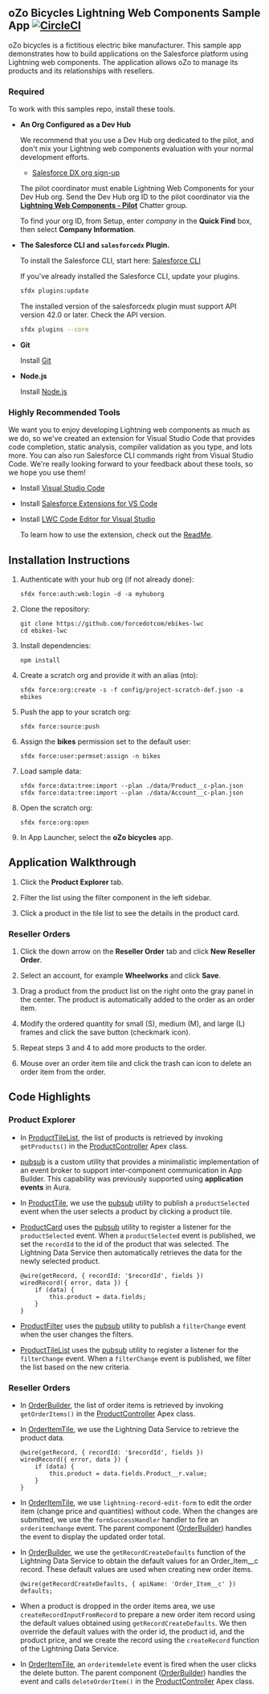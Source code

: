 ## oZo Bicycles Lightning Web Components Sample App [![CircleCI](https://circleci.com/gh/forcedotcom/ebikes-lwc.svg?style=svg&circle-token=9ec6704318a45814d2e03c0076b7757c8d15cebd)](https://circleci.com/gh/forcedotcom/ebikes-lwc)

oZo bicycles is a fictitious electric bike manufacturer. This sample app demonstrates how to build applications on the Salesforce platform using Lightning web components. The application allows oZo to manage its products and its relationships with resellers.

### Required

To work with this samples repo, install these tools.

- **An Org Configured as a Dev Hub**

    We recommend that you use a Dev Hub org dedicated to the pilot, and don't mix your Lightning web components evaluation with your normal development efforts.

    * <a href="https://developer.salesforce.com/promotions/orgs/dx-signup" target="_blank">Salesforce DX org sign-up</a>

    The pilot coordinator must enable Lightning Web Components for your Dev Hub org. Send the Dev Hub org ID to the pilot coordinator via the [**Lightning Web Components - Pilot**](https://org62.lightning.force.com/one/one.app#/chatter/record/0F90M0000004r9GSAQ) Chatter group.

    To find your org ID, from Setup, enter *company* in the **Quick Find** box, then select **Company Information**.

- **The Salesforce CLI and `salesforcedx` Plugin.**

    To install the Salesforce CLI, start here: <a href="https://developer.salesforce.com/tools/sfdxcli" target="_blank">Salesforce CLI</a>

    If you've already installed the Salesforce CLI, update your plugins.
    ```bash
    sfdx plugins:update
    ```

    The installed version of the salesforcedx plugin must support API version 42.0 or later. Check the API version.
    ```bash
    sfdx plugins --core
    ```
- **Git**

   Install [Git](https://help.github.com/articles/set-up-git/)

- **Node.js**

   Install [Node.js](https://nodejs.org)

### Highly Recommended Tools

We want you to enjoy developing Lightning web components as much as we do, so we've created an extension for Visual Studio Code that provides code completion, static analysis, compiler validation as you type, and lots more. You can also run Salesforce CLI commands right from Visual Studio Code. We're really looking forward to your feedback about these tools, so we hope you use them!

* Install [Visual Studio Code](https://code.visualstudio.com/)

* Install [Salesforce Extensions for VS Code](https://marketplace.visualstudio.com/items?itemName=salesforce.salesforcedx-vscode)

* Install [LWC Code Editor for Visual Studio](https://marketplace.visualstudio.com/items?itemName=salesforce.salesforcedx-vscode-lwc)

    To learn how to use the extension, check out the [ReadMe](/docs/README_vscode_extension.md).


## Installation Instructions

1. Authenticate with your hub org (if not already done):
    ```
    sfdx force:auth:web:login -d -a myhuborg
    ```

1. Clone the repository:
    ```
    git clone https://github.com/forcedotcom/ebikes-lwc
    cd ebikes-lwc
    ```

1. Install dependencies:
    ```
    npm install
    ```

1. Create a scratch org and provide it with an alias (nto):
    ```
    sfdx force:org:create -s -f config/project-scratch-def.json -a ebikes
    ```

1. Push the app to your scratch org:
    ```
    sfdx force:source:push
    ```

1. Assign the **bikes** permission set to the default user:
    ```
    sfdx force:user:permset:assign -n bikes
    ```

1. Load sample data:
    ```
    sfdx force:data:tree:import --plan ./data/Product__c-plan.json
    sfdx force:data:tree:import --plan ./data/Account__c-plan.json
    ```

1. Open the scratch org:
    ```
    sfdx force:org:open
    ```

1. In App Launcher, select the **oZo bicycles** app.

## Application Walkthrough

1. Click the **Product Explorer** tab.

1. Filter the list using the filter component in the left sidebar.

1. Click a product in the tile list to see the details in the product card.

### Reseller Orders

1. Click the down arrow on the **Reseller Order** tab and click **New Reseller Order**.

1. Select an account, for example **Wheelworks** and click **Save**.

1. Drag a product from the product list on the right onto the gray panel in the center. The product is automatically added to the order as an order item.

1. Modify the ordered quantity for small (S), medium (M), and large (L) frames and click the save button (checkmark icon).

1. Repeat steps 3 and 4 to add more products to the order.

1. Mouse over an order item tile and click the trash can icon to delete an order item from the order.

## Code Highlights

### Product Explorer

- In [ProductTileList](force-app/main/default/lightningcomponents/product_tile_list/product_tile_list.js), the list of products is retrieved by invoking ```getProducts()``` in the [ProductController](force-app/main/default/classes/ProductController.cls) Apex class.

- [pubsub](force-app/main/default/lightningcomponents/pubsub/pubsub.js) is a custom utility that provides a minimalistic implementation of an event broker to support inter-component communication in App Builder. This capability was previously supported using **application events** in Aura.

- In [ProductTile](force-app/main/default/lightningcomponents/product_tile/product_tile.js), we use the [pubsub](force-app/main/default/lightningcomponents/pubsub/pubsub.js) utility to publish a ```productSelected``` event when the user selects a product by clicking a product tile.

- [ProductCard](force-app/main/default/lightningcomponents/product_card/product_card.js) uses the [pubsub](force-app/main/default/lightningcomponents/pubsub/pubsub.js) utility to register a listener for the ```productSelected``` event. When a ```productSelected``` event is published, we set the ```recordId``` to the id of the product that was selected. The Lightning Data Service then automatically retrieves the data for the newly selected product.

    ```
    @wire(getRecord, { recordId: '$recordId', fields })
    wiredRecord({ error, data }) {
        if (data) {
            this.product = data.fields;
        }
    }
    ```

- [ProductFilter](force-app/main/default/lightningcomponents/product_filter/product_filter.js) uses the [pubsub](force-app/main/default/lightningcomponents/pubsub/pubsub.js) utility to publish a ```filterChange``` event when the user changes the filters.

- [ProductTileList](force-app/main/default/lightningcomponents/product_tile_list/product_tile_list.js) uses the [pubsub](force-app/main/default/lightningcomponents/pubsub/pubsub.js) utility to register a listener for the ```filterChange``` event. When a ```filterChange``` event is published, we filter the list based on the new criteria.

### Reseller Orders

- In [OrderBuilder](force-app/main/default/lightningcomponents/order_builder/order_builder.js), the list of order items is retrieved by invoking ```getOrderItems()``` in the [ProductController](force-app/main/default/classes/ProductController.cls) Apex class.

- In [OrderItemTile](force-app/main/default/lightningcomponents/order_item_tile/order_item_tile.js), we use the Lightning Data Service to retrieve the product data.

    ```
    @wire(getRecord, { recordId: '$recordId', fields })
    wiredRecord({ error, data }) {
        if (data) {
            this.product = data.fields.Product__r.value;
        }
    }
    ```

- In [OrderItemTile](force-app/main/default/lightningcomponents/order_item_tile/order_item_tile.html), we use ```lightning-record-edit-form``` to edit the order item (change price and quantities) without code. When the changes are submitted, we use the ```formSuccessHandler``` handler to fire an ```orderitemchange``` event. The parent component ([OrderBuilder](force-app/main/default/lightningcomponents/order_builder/order_builder.js)) handles the event to display the updated order total.

- In [OrderBuilder](force-app/main/default/lightningcomponents/order_builder/order_builder.js), we use the ```getRecordCreateDefaults``` function of the Lightning Data Service to obtain the default values for an Order_Item__c record. These default values are used when creating new order items.

    ```
    @wire(getRecordCreateDefaults, { apiName: 'Order_Item__c' })
    defaults;
    ```

- When a product is dropped in the order items area, we use ```createRecordInputFromRecord``` to prepare a new order item record using the default values obtained using ```getRecordCreateDefaults```. We then override the default values with the order id, the product id, and the product price, and we create the record using the ```createRecord``` function of the Lightning Data Service.

- In [OrderItemTile](force-app/main/default/lightningcomponents/order_item_tile/order_item_tile.html), an ```orderitemdelete``` event is fired when the user clicks the delete button. The parent component ([OrderBuilder](force-app/main/default/lightningcomponents/order_builder/order_builder.js)) handles the event and calls ```deleteOrderItem()``` in the [ProductController](force-app/main/default/classes/ProductController.cls) Apex class.
